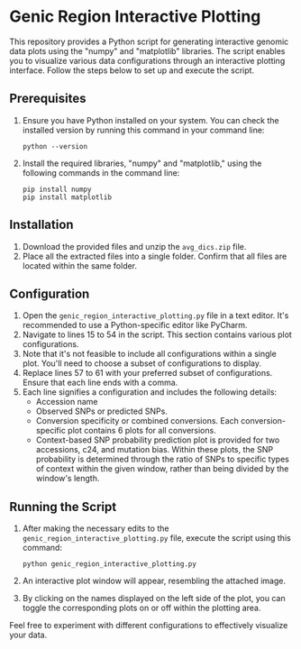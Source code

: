 # Genic Region Interactive Plotting

This repository provides a Python script for generating interactive genomic data plots using the "numpy" and "matplotlib" libraries. The script enables you to visualize various data configurations through an interactive plotting interface. Follow the steps below to set up and execute the script.

## Prerequisites

1. Ensure you have Python installed on your system. You can check the installed version by running this command in your command line:

    ```
    python --version
    ```

2. Install the required libraries, "numpy" and "matplotlib," using the following commands in the command line:

    ```
    pip install numpy
    pip install matplotlib
    ```

## Installation

1. Download the provided files and unzip the `avg_dics.zip` file.
2. Place all the extracted files into a single folder. Confirm that all files are located within the same folder.

## Configuration

1. Open the `genic_region_interactive_plotting.py` file in a text editor. It's recommended to use a Python-specific editor like PyCharm.
2. Navigate to lines 15 to 54 in the script. This section contains various plot configurations.
3. Note that it's not feasible to include all configurations within a single plot. You'll need to choose a subset of configurations to display.
4. Replace lines 57 to 61 with your preferred subset of configurations. Ensure that each line ends with a comma.
5. Each line signifies a configuration and includes the following details:
    - Accession name
    - Observed SNPs or predicted SNPs.
    - Conversion specificity or combined conversions. Each conversion-specific plot contains 6 plots for all conversions.
    - Context-based SNP probability prediction plot is provided for two accessions, c24, and mutation bias. Within these plots, the SNP probability is determined through the ratio of SNPs to specific types of context within the given window, rather than being divided by the window's length.

## Running the Script

1. After making the necessary edits to the `genic_region_interactive_plotting.py` file, execute the script using this command:

    ```
    python genic_region_interactive_plotting.py
    ```

2. An interactive plot window will appear, resembling the attached image.
3. By clicking on the names displayed on the left side of the plot, you can toggle the corresponding plots on or off within the plotting area.

Feel free to experiment with different configurations to effectively visualize your data.
